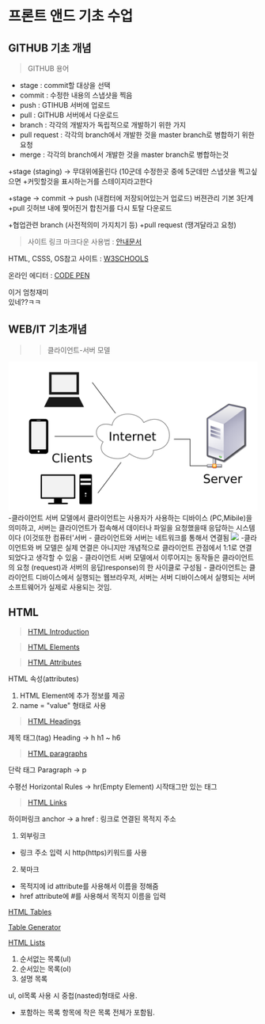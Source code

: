 # 프론트 앤드 기초 수업

## GITHUB 기초 개념

>GITHUB 용어

- stage : commit할 대상을 선택
- commit : 수정한 내용의 스냅샷을 찍음
- push : GTIHUB 서버에 업로드
- pull : GITHUB 서버에서 다운로드
- branch : 각각의 개발자가 독립적으로 개발하기 위한 가지
- pull request : 각각의 branch에서 개발한 것을 master branch로 병합하기 위한 요청
- merge : 각각의 branch에서 개발한 것을 master branch로 병합하는것

+stage (staging) -> 무대위에올린다 (10군데 수정한곳 중에 5군데만 스냅샷을 찍고싶으면 
+커밋할것을 표시하는거를 스테이지라고한다

+stage -> commit -> push (내컴터에 저장되어있는거 업로드) 버젼관리 기본 3단계
+pull 깃허브 내에 찢어진거 합친거를 다시 토탈 다운로드

+협업관련 branch (사전적의미 가지치기 등)
+pull request (땡겨달라고 요청)

> 사이트 링크
마크다운 사용법 : [안내문서](https://gist.github.com/ihoneymon/652be052a0727ad59601)<BR/>

HTML, CSSS, OS참고 사이트 : [W3SCHOOLS](https://www.w3schools.com/python/default.asp)

온라인 에디터 : [CODE PEN](https://codepen.io/)

이거 엄청재미<br/>있네??ㅋㅋ

## WEB/IT 기초개념

>>클라이언트-서버 모델

<img src="https://github.com/zilnet/yongbam/blob/main/%EC%9D%B8%ED%84%B0%EB%84%B7%EA%B7%B8%EB%A6%BC1.png?raw=true" width="648px"/>
-클라이언트 서버 모델에서 클라이언트는 사용자가 사용하는 디바이스 (PC,Mibile)을 의미하고, 서버는 클라이언트가 접속해서 데이터나 파일을 요청했을때 응답하는 시스템이다 (이것또한 컴퓨터'서버
 - 클라이언트와 서버는 네트워크를 통해서 연결됨


<img src="https://s3-ap-northeast-2.amazonaws.com/opentutorials-user-file/course/2614/4971.png" />
-클라이언트와 버 모델은 실제 연결은 아니지만 개념적으로 클라이언트 관점에서 1:1로 연결되었다고 생각할 수 있음
 - 클라이언트 서버 모델에서 이루어지는 동작들은 클라이언트의 요청 (request)과 서버의 응답)response)의 한 사이클로 구성됨
 - 클라이언트는 클라이언트 디바이스에서 실행되는 웹브라우저, 서버는 서버 디바이스에서 실행되는 서버 소프트웨어가 실제로 사용되는 것임.

## HTML

> [HTML Introduction](https://www.w3schools.com/html/html_intro.asp)<br/>

> [HTML Elements](https://www.w3schools.com/html/html_elements.asp)<br/>

> [HTML Attributes](https://www.w3schools.com/html/html_attributes.asp)<br/>

HTML 속성(attributes)
1) HTML Element에 추가 정보를 제공
2) name = "value" 형태로 사용

> [HTML Headings](https://www.w3schools.com/html/html_headings.asp)

제목 태그(tag)
Heading -> h
h1 ~ h6

> [HTML paragraphs](https://www.w3schools.com/html/html_paragraphs.asp)

단락 태그
Paragraph -> p

수평선
Horizontal Rules -> hr(Empty Element)
시작태그만 있는 태그

> [HTML Links](https://www.w3schools.com/html/html_links.asp)


하이퍼링크
anchor -> a
href : 링크로 연결된 목적지 주소
1) 외부링크
 - 링크 주소 입력 시 http(https)키워드를 사용

2) 북마크
 - 목적지에 id attribute를 사용해서 이름을 정해줌
 - href attribute에 #를 사용해서 목적지 이름을 입력
 
[HTML Tables](https://www.w3schools.com/html/html_tables.asp)

[Table Generator](https://www.tablesgenerator.com/)

[HTML Lists](https://www.w3schools.com/html/html_lists.asp)
1) 순서없는 목록(ul)
2) 순서있는 목록(ol)
3) 설명 목록

ul, ol목록 사용 시 중첩(nasted)형태로 사용.
- 포함하는 목록 항목에 작은 목록 전체가 포함됨.
